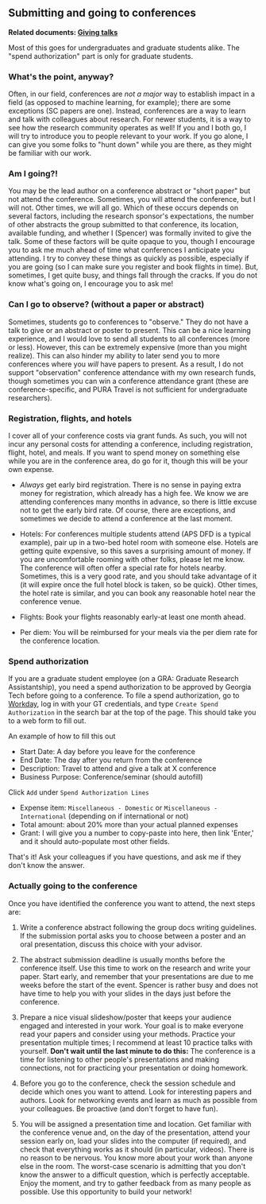 <!-- START doctoc generated TOC please keep comment here to allow auto update -->
<!-- DON'T EDIT THIS SECTION, INSTEAD RE-RUN doctoc TO UPDATE -->
<!-- END doctoc generated TOC please keep comment here to allow auto update -->

## Submitting and going to conferences

__Related documents: [Giving talks](giving-talks.md)__


Most of this goes for undergraduates and graduate students alike.
The "spend authorization" part is only for graduate students.

### What's the point, anyway?

Often, in our field, conferences are _not a major_ way to establish impact in a field (as opposed to machine learning, for example); there are some exceptions (SC papers are one).
Instead, conferences are a way to learn and talk with colleagues about research.
For newer students, it is a way to see how the research community operates as well!
If you and I both go, I will try to introduce you to people relevant to your work.
If you go alone, I can give you some folks to "hunt down" while you are there, as they might be familiar with our work.

### Am I going?!

You may be the lead author on a conference abstract or "short paper" but not attend the conference.
Sometimes, you will attend the conference, but I will not.
Other times, we will all go.
Which of these occurs depends on several factors, including the research sponsor's expectations, the number of other abstracts the group submitted to that conference, its location, available funding, and whether I (Spencer) was formally invited to give the talk.
Some of these factors will be quite opaque to you, though I encourage you to ask me much ahead of time what conferences I anticipate you attending.
I try to convey these things as quickly as possible, especially if you are going (so I can make sure you register and book flights in time).
But, sometimes, I get quite busy, and things fall through the cracks.
If you do not know what's going on, I encourage you to ask me!

### Can I go to observe? (without a paper or abstract)

Sometimes, students go to conferences to "observe."
They do not have a talk to give or an abstract or poster to present.
This can be a nice learning experience, and I would love to send all students to all conferences (more or less).
However, this can be extremely expensive (more than you might realize).
This can also hinder my ability to later send you to more conferences where you _will_ have papers to present.
As a result, I do not support "observation" conference attendance with my own research funds, though sometimes you can win a conference attendance grant (these are conference-specific, and PURA Travel is not sufficient for undergraduate researchers).

### Registration, flights, and hotels

I cover all of your conference costs via grant funds.
As such, you will not incur any personal costs for attending a conference, including registration, flight, hotel, and meals.
If you want to spend money on something else while you are in the conference area, do go for it, though this will be your own expense.

* _Always_ get early bird registration. There is no sense in paying extra money for registration, which already has a high fee.
We know we are attending conferences many months in advance, so there is little excuse not to get the early bird rate. Of course, there are exceptions, and sometimes we decide to attend a conference at the last moment.

* Hotels: For conferences multiple students attend (APS DFD is a typical example), pair up in a two-bed hotel room with someone else. Hotels are getting quite expensive, so this saves a surprising amount of money. If you are uncomfortable rooming with other folks, please let me know. The conference will often offer a special rate for hotels nearby. Sometimes, this is a very good rate, and you should take advantage of it (it will expire once the full hotel block is taken, so be quick). Other times, the hotel rate is similar, and you can book any reasonable hotel near the conference venue.

* Flights: Book your flights reasonably early-at least one month ahead.

* Per diem: You will be reimbursed for your meals via the per diem rate for the conference location.

### Spend authorization

If you are a graduate student employee (on a GRA: Graduate Research Assistantship), you need a spend authorization to be approved by Georgia Tech before going to a conference.
To file a spend authorization, go to [Workday](https://wd5.myworkday.com/gatech/d/home.htmld), log in with your GT credentials, and type `Create Spend Authorization` in the search bar at the top of the page.
This should take you to a web form to fill out.

An example of how to fill this out
* Start Date: A day before you leave for the conference
* End Date: The day after you return from the conference
* Description: Travel to attend and give a talk at X conference
* Business Purpose: Conference/seminar (should autofill) 

Click `Add` under `Spend Authorization Lines`
* Expense item: `Miscellaneous - Domestic` or `Miscellaneous - International` (depending on if international or not)
* Total amount: about 20% more than your actual planned expenses
* Grant: I will give you a number to copy-paste into here, then link 'Enter,' and it should auto-populate most other fields.

That's it! Ask your colleagues if you have questions, and ask me if they don't know the answer.

### Actually going to the conference

Once you have identified the conference you want to attend, the next steps are:  

1. Write a conference abstract following the group docs writing guidelines.
If the submission portal asks you to choose between a poster and an oral presentation, discuss this choice with your advisor.

2. The abstract submission deadline is usually months before the conference itself.
Use this time to work on the research and write your paper.
Start early, and remember that your presentations are due to me weeks before the start of the event.
Spencer is rather busy and does not have time to help you with your slides in the days just before the conference.

3. Prepare a nice visual slideshow/poster that keeps your audience engaged and interested in your work.
Your goal is to make everyone read your papers and consider using your methods.
Practice your presentation multiple times; I recommend at least 10 practice talks with yourself.
__Don't wait until the last minute to do this:__ The conference is a time for listening to other people's presentations and making connections, not for practicing your  presentation or doing homework.

4. Before you go to the conference, check the session schedule and decide which ones you want to attend.
Look for interesting papers and authors.
Look for networking events and learn as much as possible from your colleagues.
Be proactive (and don't forget to have fun).

5. You will be assigned a presentation time and location.
Get familiar with the conference venue and, on the day of the presentation, attend your session early on, load your slides into the computer (if required), and check that everything works as it should (in particular, videos).
There is no reason to be nervous.
You know more about your work than anyone else in the room.
The worst-case scenario is admitting that you don't know the answer to a difficult question, which is perfectly acceptable.
Enjoy the moment, and try to gather feedback from as many people as possible.
Use this opportunity to build your network!
